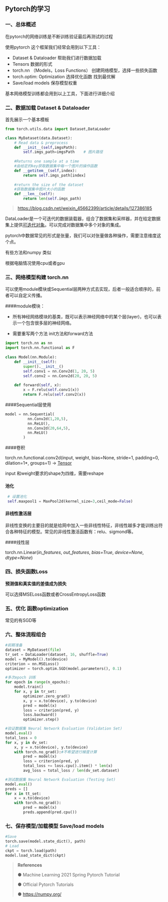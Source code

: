 ## Pytorch的学习

### 一、总体概述

在pytorch的网络训练是不断训练验证最后再测试的过程

使用pytorch 这个框架我们经常会用到以下工具：

- Dataset & Dataloader  帮助我们进行数据加载
- Tensors  数据的形式
- torch.nn  （Models，Loss Functions） 创建网络模型，选择一些损失函数
- torch.optim: Optimization  选择优化函数  找到最优解
- Save/load models  保存模型权重

基本网络模型训练都会用到以上工具，下面进行详细介绍

### 二、数据加载 Dataset & Dataloader

首先展示一个基本模板

```python
from torch.utils.data import Dataset,DataLoader

class MyDataset(data.Dataset):
    # Read data & preprocess
    def __init__(self,imgsPath):
        self.imgs_path=imgsPath    # 图片路径  
    
    #Returns one sample at a time
    #由给定的key获取数据集中每一个图片的操作函数
    def __getitem__(self,index):
        return self.imgs_path[index]
    
    #return the size of the dataset
    #获取数据集中图片大小的函数
    def __len__(self):
        return len(self.imgs_path)
```

> https://blog.csdn.net/weixin_45662399/article/details/127386185

 DataLoader是一个可迭代的数据装载器，组合了数据集和采样器，并在给定数据集上提供[可迭代对象](https://so.csdn.net/so/search?q=可迭代对象&spm=1001.2101.3001.7020)。可以完成对数据集中多个对象的集成。



pytorch中数据常见的形式是张量，我们可以对张量做各种操作，需要注意维度这个点。

有些方法和numpy 类似

根据电脑情况使用cpu或者gpu

### 三、网络模型构建 torch.nn

可以使用module模块或Sequential层两种方式去实现，后者一般适合顺序的，前者可以自定义传播。

####module模块：

- 所有神经网络模块的基类，既可以表示神经网络中的某个层(layer)，也可以表示一个包含很多层的神经网络。

- 需要重写两个方法 init方法和forward方法

```python
import torch.nn as nn
import torch.nn.functional as F
 
class Model(nn.Module):
    def __init__(self):
        super().__init__()
        self.conv1 = nn.Conv2d(1, 20, 5)
        self.conv2 = nn.Conv2d(20, 20, 5)
 
    def forward(self, x):
        x = F.relu(self.conv1(x))
        return F.relu(self.conv2(x))
```

####Sequential层使用

```python
model = nn.Sequential(
          nn.Conv2d(1,20,5),
          nn.ReLU(),
          nn.Conv2d(20,64,5),
          nn.ReLU()
        )

```

####卷积

torch.nn.functional.conv2d(input, weight, bias=None, stride=1, padding=0, dilation=1*, groups=1) → [Tensor](https://pytorch.org/docs/stable/tensors.html#torch.Tensor)

input 和weight要求的shape为四维，需要reshape

#### 池化

```python
 # 设置池化
 self.maxpool1 = MaxPool2d(kernel_size=3,ceil_mode=False)
```

#### 非线性激活层

非线性变换的主要目的就是给网中加入一些非线性特征，非线性越多才能训练出符合各种特征的模型。常见的非线性激活函数有：relu、sigmond等。

####线性层

torch.nn.Linear(*in_features*, *out_features*, *bias=True*, *device=None*, *dtype=None*)

### 四、损失函数Loss

**预测值和真实值的差值成为损失**

可以选择MSELoss函数或者CrossEntropyLoss函数

### 五、优化 函数optimization

常见的有SGD等

### 六、整体流程组合

```python
#前期准备
dataset = MyDataset(file) 
tr_set = DataLoader(dataset, 16, shuffle=True) 
model = MyModel().to(device) 
criterion = nn.MSELoss() 
optimizer = torch.optim.SGD(model.parameters(), 0.1)

#多次epoch 训练
for epoch in range(n_epochs): 
    model.train() 
    for x, y in tr_set: 
        optimizer.zero_grad() 
        x, y = x.to(device), y.to(device) 
        pred = model(x) 
        loss = criterion(pred, y) 
        loss.backward() 
        optimizer.step()

#验证数据集 Neural Network Evaluation (Validation Set)
model.eval() 
total_loss = 0 
for x, y in dv_set: 
    x, y = x.to(device), y.to(device) 
    with torch.no_grad():#不希望进行梯度计算 
        pred = model(x) 
        loss = criterion(pred, y) 
        total_loss += loss.cpu().item() * len(x) 
        avg_loss = total_loss / len(dv_set.dataset)

#测试数据集 Neural Network Evaluation (Testing Set)
model.eval() 
preds = [] 
for x in tt_set: 
    x = x.to(device) 
    with torch.no_grad(): 
        pred = model(x) 
        preds.append(pred.cpu())
```



### 七、保存模型/加载模型  Save/load models

```python
#Save 
torch.save(model.state_dict(), path) 
# Load 
ckpt = torch.load(path) 
model.load_state_dict(ckpt)
```







> **References** 
>
> ● Machine Learning 2021 Spring Pytorch Tutorial 
>
> ● Official Pytorch Tutorials 
>
> ● https://numpy.org/ 